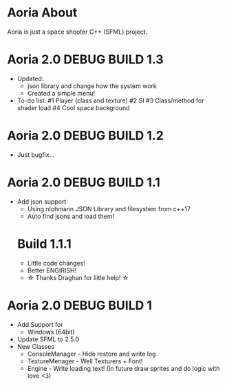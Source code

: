 ﻿# Aoria About
Aoria is just a space shooter C++ (SFML) project.

# Aoria 2.0 DEBUG BUILD 1.3
- Updated:
  - json library and change how the system work
  - Created a simple menu!
- To-do list:
  #1 Player (class and texture)
  #2 SI
  #3 Class/method for shader load
  #4 Cool space background

# Aoria 2.0 DEBUG BUILD 1.2
  - Just bugfix...

# Aoria 2.0 DEBUG BUILD 1.1
- Add json support
  - Using nlohmann JSON Library and filesystem from c++17
  - Auto find jsons and load them!
  # Build 1.1.1
    - Little code changes!
	- Better ENGIRISH!
	- ☆ Thanks Draghan for liitle help! ☆


# Aoria 2.0 DEBUG BUILD 1
- Add Support for
  - Windows (64bit)
- Update SFML to 2.5.0 
- New Classes
  - ConsoleManager - Hide restore and write log
  - TextureMenager - Well Texturers + Font!
  - Engine - Write loading text! (In future draw sprites and do logic with love <3)